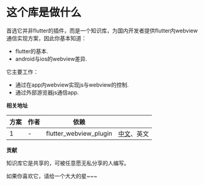 # 这个库是做什么
首选它并非flutter的插件，而是一个知识库，为国内开发者提供flutter内webview通信实现方案，因此你基本知道：

* flutter的基本.
* android与ios的webview差异.

它主要工作：
* 通过在app内webview实现js与webview的控制.
* 通过外部游览器js通信app.

**相关地址**

| 方案 | 作者 | 依赖 |  |
| --- | --- | --- | --- |
| 1 | - | flutter\_webview\_plugin | [中文](http:///flutter_webview_plugin/zh/index.md)、英文 |

**贡献**

知识库它是共享的，可被任意愿无私分享的人编写。


如果你喜欢它，请给一个大大的星~~~

